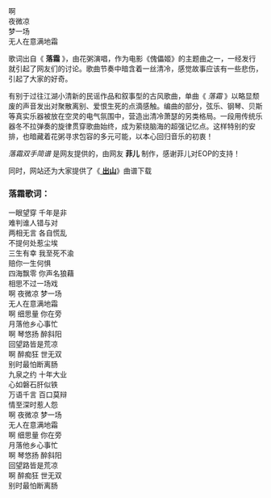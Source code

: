 

啊  
夜微凉  
梦一场  
无人在意满地霜

歌词出自《 **落霜**
》，由花粥演唱，作为电影《傀儡姬》的主题曲之一，一经发行就引起了网友们的讨论。歌曲节奏中暗含着一丝清冷，感觉故事应该有一些悲伤，引起了大家的好奇。

有别于过往江湖小清新的民谣作品和叙事型的古风歌曲，单曲《 _落霜_
》以略显颓废的声音发出对聚散离别、爱恨生死的点滴感触。编曲的部分，弦乐、钢琴、贝斯等真实乐器被放在空灵的电气氛围中，营造出清冷萧瑟的另类格局。一段用传统乐器冬不拉弹奏的旋律贯穿歌曲始终，成为萦绕脑海的超强记忆点。这样特别的安排，也暗藏着花粥寻求包容的多元可能，以本心回归音乐的初衷！

_落霜双手简谱_ 是网友提供的，由网友 **菲儿** 制作，感谢菲儿对EOP的支持！

同时，网站还为大家提供了《[ **出山**](Music-10103-出山-有人不知悔改迷雾中混淆黑白-抖音爆火.html "出山")》曲谱下载

### 落霜歌词：

一眼望穿 千年是非  
难判谁人错与对  
两相无言 各自慌乱  
不提何处惹尘埃  
三生有幸 我至死不渝  
赔你一生何惧  
四海飘零 你声名狼藉  
相思不过一场戏  
啊 夜微凉 梦一场  
无人在意满地霜  
啊 细思量 你在旁  
月落他乡心事忙  
啊 琴悠扬 醉斜阳  
回望路皆是荒凉  
啊 醉痴狂 世无双  
别时最怕断离肠  
九泉之约 十年大业  
心如磐石肝似铁  
万语千言 百口莫辩  
情至深时惹人怨  
啊 夜微凉 梦一场  
无人在意满地霜  
啊 细思量 你在旁  
月落他乡心事忙  
啊 琴悠扬 醉斜阳  
回望路皆是荒凉  
啊 醉痴狂 世无双  
别时最怕断离肠

